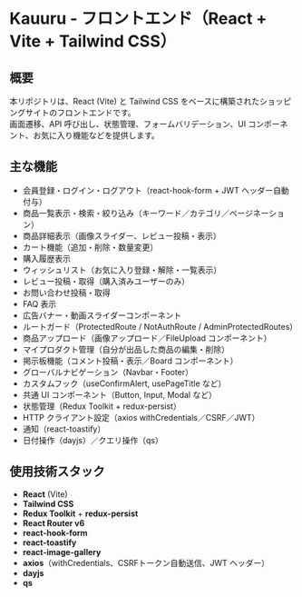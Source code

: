 # Kauuru - フロントエンド（React + Vite + Tailwind CSS）

## 概要  
本リポジトリは、React (Vite) と Tailwind CSS をベースに構築されたショッピングサイトのフロントエンドです。  
画面遷移、API 呼び出し、状態管理、フォームバリデーション、UI コンポーネント、お気に入り機能などを提供します。

## 主な機能  
- 会員登録・ログイン・ログアウト（react-hook-form + JWT ヘッダー自動付与）  
- 商品一覧表示・検索・絞り込み（キーワード／カテゴリ／ページネーション）  
- 商品詳細表示（画像スライダー、レビュー投稿・表示）  
- カート機能（追加・削除・数量変更）  
- 購入履歴表示  
- ウィッシュリスト（お気に入り登録・解除・一覧表示）  
- レビュー投稿・取得（購入済みユーザーのみ）  
- お問い合わせ投稿・取得  
- FAQ 表示  
- 広告バナー・動画スライダーコンポーネント  
- ルートガード（ProtectedRoute / NotAuthRoute / AdminProtectedRoutes）  
- 商品アップロード（画像アップロード／FileUpload コンポーネント）  
- マイプロダクト管理（自分が出品した商品の編集・削除）  
- 掲示板機能（コメント投稿・表示／Board コンポーネント）  
- グローバルナビゲーション（Navbar・Footer）  
- カスタムフック（useConfirmAlert, usePageTitle など）  
- 共通 UI コンポーネント（Button, Input, Modal など）  
- 状態管理（Redux Toolkit + redux-persist）  
- HTTP クライアント設定（axios withCredentials／CSRF／JWT）  
- 通知（react-toastify）  
- 日付操作（dayjs）／クエリ操作（qs）


## 使用技術スタック  
- **React** (Vite)  
- **Tailwind CSS**  
- **Redux Toolkit** + **redux-persist**  
- **React Router v6**  
- **react-hook-form**  
- **react-toastify**  
- **react-image-gallery**  
- **axios**（withCredentials、CSRFトークン自動送信、JWT ヘッダー）  
- **dayjs**  
- **qs**  




